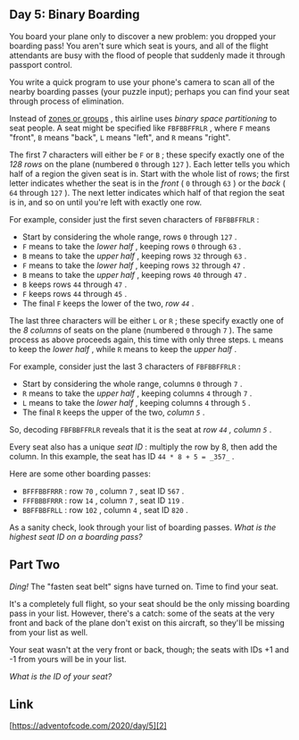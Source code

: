 ## Day 5: Binary Boarding

You board your plane only to discover a new problem: you dropped your boarding pass! You aren't sure which seat is yours, and all of the flight attendants are busy with the flood of people that suddenly made it through passport control.

You write a quick program to use your phone's camera to scan all of the nearby boarding passes (your puzzle input); perhaps you can find your seat through process of elimination.

Instead of [zones or groups][1] , this airline uses _binary space partitioning_ to seat people. A seat might be specified like `FBFBBFFRLR` , where `F` means "front", `B` means "back", `L` means "left", and `R` means "right".

The first 7 characters will either be `F` or `B` ; these specify exactly one of the _128 rows_ on the plane (numbered `0` through `127` ). Each letter tells you which half of a region the given seat is in. Start with the whole list of rows; the first letter indicates whether the seat is in the _front_ ( `0` through `63` ) or the _back_ ( `64` through `127` ). The next letter indicates which half of that region the seat is in, and so on until you're left with exactly one row.

For example, consider just the first seven characters of `FBFBBFFRLR` :

*   Start by considering the whole range, rows `0` through `127` .
*   `F` means to take the _lower half_ , keeping rows `0` through `63` .
*   `B` means to take the _upper half_ , keeping rows `32` through `63` .
*   `F` means to take the _lower half_ , keeping rows `32` through `47` .
*   `B` means to take the _upper half_ , keeping rows `40` through `47` .
*   `B` keeps rows `44` through `47` .
*   `F` keeps rows `44` through `45` .
*   The final `F` keeps the lower of the two, _row `44`_ .

The last three characters will be either `L` or `R` ; these specify exactly one of the _8 columns_ of seats on the plane (numbered `0` through `7` ). The same process as above proceeds again, this time with only three steps. `L` means to keep the _lower half_ , while `R` means to keep the _upper half_ .

For example, consider just the last 3 characters of `FBFBBFFRLR` :

*   Start by considering the whole range, columns `0` through `7` .
*   `R` means to take the _upper half_ , keeping columns `4` through `7` .
*   `L` means to take the _lower half_ , keeping columns `4` through `5` .
*   The final `R` keeps the upper of the two, _column `5`_ .

So, decoding `FBFBBFFRLR` reveals that it is the seat at _row `44` , column `5`_ .

Every seat also has a unique _seat ID_ : multiply the row by 8, then add the column. In this example, the seat has ID `44 * 8 + 5 = _357_` .

Here are some other boarding passes:

*   `BFFFBBFRRR` : row `70` , column `7` , seat ID `567` .
*   `FFFBBBFRRR` : row `14` , column `7` , seat ID `119` .
*   `BBFFBBFRLL` : row `102` , column `4` , seat ID `820` .

As a sanity check, look through your list of boarding passes. _What is the highest seat ID on a boarding pass?_

## Part Two

_Ding!_ The "fasten seat belt" signs have turned on. Time to find your seat.

It's a completely full flight, so your seat should be the only missing boarding pass in your list. However, there's a catch: some of the seats at the very front and back of the plane don't exist on this aircraft, so they'll be missing from your list as well.

Your seat wasn't at the very front or back, though; the seats with IDs +1 and -1 from yours will be in your list.

_What is the ID of your seat?_

## Link

[https://adventofcode.com/2020/day/5][2]

[1]: https://www.youtube.com/watch?v=oAHbLRjF0vo
[2]: https://adventofcode.com/2020/day/5
